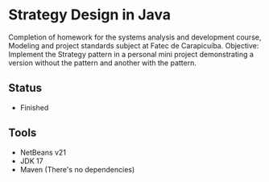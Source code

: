 # Strategy Design in Java


Completion of homework for the systems analysis and development course, Modeling and project standards subject at Fatec de Carapicuíba. Objective: Implement the Strategy pattern in a personal mini project demonstrating a version without the pattern and another with the pattern.

## Status

- Finished

## Tools

- NetBeans v21
- JDK 17
- Maven (There's no dependencies)
